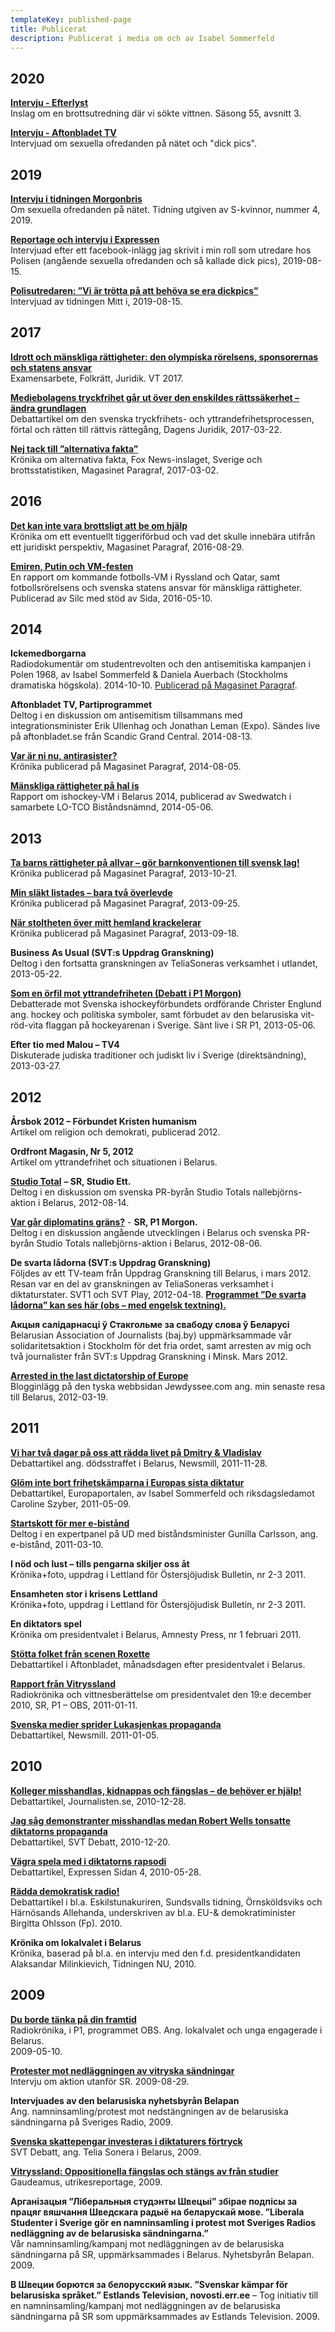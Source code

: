 ```yaml
---
templateKey: published-page
title: Publicerat
description: Publicerat i media om och av Isabel Sommerfeld
---
```

## 2020

[**Intervju - Efterlyst**](https://www.viafree.se/program/samhalle/efterlyst/sasong-55/avsnitt-3)\
Inslag om en brottsutredning där vi sökte vittnen. Säsong 55, avsnitt 3.

[**Intervju - Aftonbladet TV**](https://www.aftonbladet.se/tv/a/305895/utredaren-om-dick-pics-vanligare-i-och-med-sociala-medier)\
Intervjuad om sexuella ofredanden på nätet och "dick pics". 

## 2019

[**Intervju i tidningen Morgonbris**](https://ebooks.exakta.se/morgonbris/2019/1904/page_12.html)\
Om sexuella ofredanden på nätet. Tidning utgiven av S-kvinnor, nummer 4, 2019.

[**Reportage och intervju i Expressen**](https://www.expressen.se/nyheter/polisen-isabel-32-sluta-skicka-bilder-pa-din-penis/)\
Intervjuad efter ett facebook-inlägg jag skrivit i min roll som utredare hos Polisen (angående sexuella ofredanden och så kallade dick pics), 2019-08-15.

[**Polisutredaren: ”Vi är trötta på att behöva se era dickpics”**](https://mitti.se/nyheter/polisutredaren-trotta-dickpics/)\
Intervjuad av tidningen Mitt i, 2019-08-15.

## 2017

[**Idrott och mänskliga rättigheter: den olympiska rörelsens, sponsorernas och statens ansvar**](http://su.diva-portal.org/smash/record.jsf?pid=diva2%3A1093697&dswid=3835)\
Examensarbete, Folkrätt, Juridik. VT 2017.

[**Mediebolagens tryckfrihet går ut över den enskildes rättssäkerhet – ändra grundlagen**](http://www.dagensjuridik.se/2017/03/mediebolagens-tryckfrihet-gar-ut-over-den-enskildes-rattssakerhet-andra-grundlagen)\
Debattartikel om den svenska tryckfrihets- och yttrandefrihetsprocessen, förtal och rätten till rättvis rättegång, Dagens Juridik, 2017-03-22.

[**Nej tack till ”alternativa fakta”**](https://www.magasinetparagraf.se/nyheter/kronikor/48824-nej-tack-till-alternativa-fakta/)\
Krönika om alternativa fakta, Fox News-inslaget, Sverige och brottsstatistiken, Magasinet Paragraf, 2017-03-02.

## 2016

[**Det kan inte vara brottsligt att be om hjälp**](https://www.magasinetparagraf.se/nyheter/47932-det-kan-inte-vara-brottsligt-att-be-om-hjalp/)\
Krönika om ett eventuellt tiggeriförbud och vad det skulle innebära utifrån ett juridiskt perspektiv, Magasinet Paragraf, 2016-08-29.

[**Emiren, Putin och VM-festen**](http://silc.se/wp-content/uploads/2016/05/Emiren-Putin-och-VM-festen.pdf)\
En rapport om kommande fotbolls-VM i Ryssland och Qatar, samt fotbollsrörelsens och svenska statens ansvar för mänskliga rättigheter. Publicerad av Silc med stöd av Sida, 2016-05-10.

## 2014

**Ickemedborgarna**\
Radiodokumentär om studentrevolten och den antisemitiska kampanjen i Polen 1968, av Isabel Sommerfeld & Daniela Auerbach (Stockholms dramatiska högskola). 2014-10-10. [Publicerad på Magasinet Paragraf](http://www.magasinetparagraf.se/pod/ickemedborgarna).

**Aftonbladet TV, Partiprogrammet**\
Deltog i en diskussion om antisemitism tillsammans med integrationsminister Erik Ullenhag och Jonathan Leman (Expo). Sändes live på aftonbladet.se från Scandic Grand Central. 2014-08-13.

[**Var är ni nu, antirasister?**](http://www.magasinetparagraf.se/kronikor/var-ar-ni-nu-antirasister)\
Krönika publicerad på Magasinet Paragraf, 2014-08-05.

[**Mänskliga rättigheter på hal is**](http://www.swedwatch.org/sites/default/files/swedwatch_manskliga_rattigheter_pa_hal_is.pdf)\
Rapport om ishockey-VM i Belarus 2014, publicerad av Swedwatch i samarbete LO-TCO Biståndsnämnd, 2014-05-06.

## 2013

[**Ta barns rättigheter på allvar – gör barnkonventionen till svensk lag!**](https://www.magasinetparagraf.se/nyheter/kronikor/44476-gor-barnkonventionen-till-svensk-lag/)\
Krönika publicerad på Magasinet Paragraf, 2013-10-21.

[**Min släkt listades – bara två överlevde**](http://www.magasinetparagraf.se/kronikor/min-slakt-listades)\
Krönika publicerad på Magasinet Paragraf, 2013-09-25.

[**När stoltheten över mitt hemland krackelerar**](http://www.magasinetparagraf.se/kronikor/nar-stoltheten-over-mitt-hemland-krackelerar)\
Krönika publicerad på Magasinet Paragraf, 2013-09-18.

**Business As Usual (SVT:s Uppdrag Granskning)**\
Deltog i den fortsatta granskningen av TeliaSoneras verksamhet i utlandet, 2013-05-22.

[**Som en örfil mot yttrandefriheten (Debatt i P1 Morgon)**](http://sverigesradio.se/sida/artikel.aspx?programid=83&artikel=5525549)\
Debatterade mot Svenska ishockeyförbundets ordförande Christer Englund ang. hockey och politiska symboler, samt förbudet av den belarusiska vit-röd-vita flaggan på hockeyarenan i Sverige. Sänt live i SR P1, 2013-05-06.

**Efter tio med Malou – TV4**\
Diskuterade judiska traditioner och judiskt liv i Sverige (direktsändning), 2013-03-27.

## 2012

**Årsbok 2012 – Förbundet Kristen humanism**\
Artikel om religion och demokrati, publicerad 2012.

**Ordfront Magasin, Nr 5, 2012**\
Artikel om yttrandefrihet och situationen i Belarus.

[**Studio Total**](http://sverigesradio.se/sida/artikel.aspx?programid=1637&artikel=5230339) **– SR, Studio Ett.**\
Deltog i en diskussion om svenska PR-byrån Studio Totals nallebjörns-aktion i Belarus, 2012-08-14.

[**Var går diplomatins gräns?**](http://sverigesradio.se/sida/artikel.aspx?programid=1650&artikel=5219745) - **SR, P1 Morgon.**\
Deltog i en diskussion angående utvecklingen i Belarus och svenska PR-byrån Studio Totals nallebjörns-aktion i Belarus, 2012-08-06.

**De svarta lådorna (SVT:s Uppdrag Granskning)**\
Följdes av ett TV-team från Uppdrag Granskning till Belarus, i mars 2012. Resan var en del av granskningen av TeliaSoneras verksamhet i diktaturstater. SVT1 och SVT Play, 2012-04-18. [**Programmet ”De svarta lådorna” kan ses här (obs – med engelsk textning).**](http://www.youtube.com/watch?v=q0NkGs0YYys)

**Акцыя салідарнасці ў Стакгольме за свабоду слова ў Беларусі**\
Belarusian Association of Journalists (baj.by) uppmärksammade vår solidaritetsaktion i Stockholm för det fria ordet, samt arresten av mig och två journalister från SVT:s Uppdrag Granskning i Minsk. Mars 2012.

[**Arrested in the last dictatorship of Europe**](http://www.jewdyssee.com/2012/03/19/arrested-in-the-last-dictatorship-in-europe/)\
Blogginlägg på den tyska webbsidan Jewdyssee.com ang. min senaste resa till Belarus, 2012-03-19.

## 2011

[**Vi har två dagar på oss att rädda livet på Dmitry & Vladislav**](http://www.newsmill.se/artikel/2011/11/28/vi-har-tv-dagar-p-oss-att-r-dda-livet-p-dmitry-och-vladislav)\
Debattartikel ang. dödsstraffet i Belarus, Newsmill, 2011-11-28.

[**Glöm inte bort frihetskämparna i Europas sista diktatur**](http://www.europaportalen.se/2011/05/glom-inte-bort-frihetskamparna-i-europas-sista-diktatur)\
Debattartikel, Europaportalen, av Isabel Sommerfeld och riksdagsledamot Caroline Szyber, 2011-05-09.

[**Startskott för mer e-bistånd**](http://www.sweden.gov.se/sb/d/14184/a/162852)\
Deltog i en expertpanel på UD med biståndsminister Gunilla Carlsson, ang. e-bistånd, 2011-03-10.

**I nöd och lust – tills pengarna skiljer oss åt**\
Krönika+foto, uppdrag i Lettland för Östersjöjudisk Bulletin, nr 2-3 2011.

**Ensamheten stor i krisens Lettland**\
Krönika+foto, uppdrag i Lettland för Östersjöjudisk Bulletin, nr 2-3 2011.

**En diktators spel**\
Krönika om presidentvalet i Belarus, Amnesty Press, nr 1 februari 2011.

[**Stötta folket från scenen Roxette**](http://www.aftonbladet.se/debatt/article8433521.ab)\
Debattartikel i Aftonbladet, månadsdagen efter presidentvalet i Belarus.

[**Rapport från Vitryssland**](http://sverigesradio.se/sida/artikel.aspx?programid=503&artikel=4283322)\
Radiokrönika och vittnesberättelse om presidentvalet den 19:e december 2010, SR, P1 – OBS, 2011-01-11.

[**Svenska medier sprider Lukasjenkas propaganda**](http://www.newsmill.se/artikel/2011/01/05/svenska-medier-sprider-lukasjenkas-propaganda)\
Debattartikel, Newsmill. 2011-01-05.

## 2010

[**Kolleger misshandlas, kidnappas och fängslas – de behöver er hjälp!**](http://www.journalisten.se/debatt/25889/kolleger-misshandlas-kidnappas-och-faengslas-de-behoever-er-hjaelp)\
Debattartikel, Journalisten.se, 2010-12-28.

[**Jag såg demonstranter misshandlas medan Robert Wells tonsatte diktatorns propaganda**](http://svtdebatt.se/2010/12/jag-sag-demonstranter-misshandlas-medan-robert-wells-tonsatte-diktatorns-propaganda/)\
Debattartikel, SVT Debatt, 2010-12-20.

[**Vägra spela med i diktatorns rapsodi**](http://www.expressen.se/debatt/1.2003643/isabel-sommerfeld-vagra-spela-med-i-diktatorns-rapsodi)\
Debattartikel, Expressen Sidan 4, 2010-05-28.

[**Rädda demokratisk radio!**](http://ekuriren.se/ledareasikter/debatt/1.437655)\
Debattartikel i bl.a. Eskilstunakuriren, Sundsvalls tidning, Örnsköldsviks och Härnösands Allehanda, underskriven av bl.a. EU-& demokratiminister Birgitta Ohlsson (Fp). 2010.

**Krönika om lokalvalet i Belarus**\
Krönika, baserad på bl.a. en intervju med den f.d. presidentkandidaten Alaksandar Milinkievich, Tidningen NU, 2010.

## 2009

**[Du borde tänka på din framtid](http://www.sr.se/webbradio/?type=broadcast&Id=2357945&BroadcastDate=&IsBlock=0)**\
Radiokrönika, i P1, programmet OBS. Ang. lokalvalet och unga engagerade i Belarus. \
2009-05-10.

[**Protester mot nedläggningen av vitryska sändningar**](http://www.sr.se/cgi-bin/international/artikel.asp?artikel=3063280)\
Intervju om aktion utanför SR. 2009-08-29.

**Intervjuades av den belarusiska nyhetsbyrån Belapan**\
Ang. namninsamling/protest mot nedstängningen av de belarusiska sändningarna på Sveriges Radio, 2009.

[**Svenska skattepengar investeras i diktaturers förtryck**](http://svt.se/svt/jsp/Crosslink.jsp?d=35188&a=1555587&from=tipsa)\
SVT Debatt, ang. Telia Sonera i Belarus, 2009.

[**Vitryssland: Oppositionella fängslas och stängs av från studier**](http://www.gaudeamus.se/template_single.asp?id=895804652)\
Gaudeamus, utrikesreportage, 2009.

**Арганізацыя ”Ліберальныя студэнты Швецыі” збірае подпісы за працяг вяшчання Шведскага радыё на беларускай мове. ”Liberala Studenter i Sverige gör en namninsamling i protest mot Sveriges Radios nedläggning av de belarusiska sändningarna.”** \
Vår namninsamling/kampanj mot nedläggningen av de belarusiska sändningarna på SR, uppmärksammades i Belarus. Nyhetsbyrån Belapan. 2009.

**В Швеции борются за белорусский язык. ”Svenskar kämpar för belarusiska språket.” Estlands Television, novosti.err.ee** – Tog initiativ till en namninsamling/kampanj mot nedläggningen av de belarusiska sändningarna på SR som uppmärksammades av Estlands Television. 2009.
